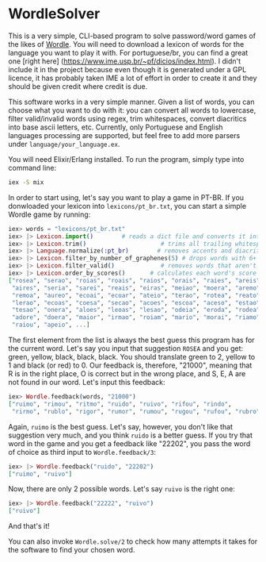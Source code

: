 # WordleSolver

This is a very simple, CLI-based program to solve password/word games of the likes of 
[Wordle](https://www.powerlanguage.co.uk/wordle/). You will need to download a lexicon of words
for the language you want to play it with. For portuguese/br, you can find a great one [right here]
(https://www.ime.usp.br/~pf/dicios/index.html). I didn't include it in the project because even
though it is generated under a GPL licence, it has probably taken IME a lot of effort in order to
create it and they should be given credit where credit is due.

This software works in a very simple manner. Given a list of words, you can choose what you want
to do with it: you can convert all words to lowercase, filter valid/invalid words using regex, trim
whitespaces, convert diacritics into base ascii letters, etc. Currently, only Portuguese and English
languages processing are supported, but feel free to add more parsers under 
`language/your_language.ex`.

You will need Elixir/Erlang installed. To run the program, simply type into command line:

```bash
iex -S mix
```

In order to start using, let's say you want to play a game in PT-BR. If you donwloaded your
lexicon into `lexicons/pt_br.txt`, you can start a simple Wordle game by running:

```elixir
iex> words = "lexicons/pt_br.txt"
iex> |> Lexicon.import()        # reads a dict file and converts it into a list of strings
iex> |> Lexicon.trim()                     # trims all trailing whitespace
iex> |> Language.normalize(:pt_br)        # removes accents and diacritics
iex> |> Lexicon.filter_by_number_of_graphenes(5) # drops words with 6+ or 4- letters
iex> |> Lexicon.filter_valid()             # removes words that aren't exclusively lowcase a-z
iex> |> Lexicon.order_by_scores()       # calculates each word's score based on how many good letters it has and then sorts in desc score order
["rosea", "serao", "roias", "roais", "raios", "orais", "raies", "areis",
 "aires", "seria", "sarei", "reais", "eiras", "meiao", "moera", "aremo",
 "remoa", "aureo", "ecoai", "ecoar", "ateio", "terao", "rotea", "reato",
 "lerao", "ecoas", "coesa", "secao", "acoes", "escoa", "aceso", "estao",
 "tesao", "onera", "aloes", "leoas", "lesao", "odeia", "eroda", "rodea",
 "adore", "doera", "maior", "irmao", "roiam", "mario", "morai", "riamo",
 "raiou", "apeio", ...]
```

The first element from the list is always the best guess this program has for the current word.
Let's say you input that suggestion `ROSEA` and you get: green, yellow, black, black,
black. You should translate green to 2, yellow to 1 and black (or red) to 0. Our feedback is,
therefore, "21000", meaning that R is in the right place, O is correct but in the wrong place, and
S, E, A are not found in our word. Let's input this feedback:

```elixir
iex> Wordle.feedback(words, "21000")
["ruimo", "rimou", "ritmo", "ruido", "ruivo", "rifou", "rindo",
 "rirmo", "rublo", "rigor", "rumor", "rumou", "rugou", "rufou", "rubro"]
```

Again, `ruimo` is the best guess. Let's say, however, you don't like that suggestion very much, and
you think `ruido` is a better guess. If you try that word in the game and you get a feedback like
"22202", you pass the word of choice as third input to `Wordle.feedback/3`:

```elixir
iex> |> Wordle.feedback("ruido", "22202")
["ruimo", "ruivo"]
```
Now, there are only 2 possible words. Let's say `ruivo` is the right one:

```elixir
iex> |> Wordle.feedback("22222", "ruivo")
["ruivo"]
```

And that's it!

You can also invoke `Wordle.solve/2` to check how many attempts it takes for the software to find
your chosen word.
